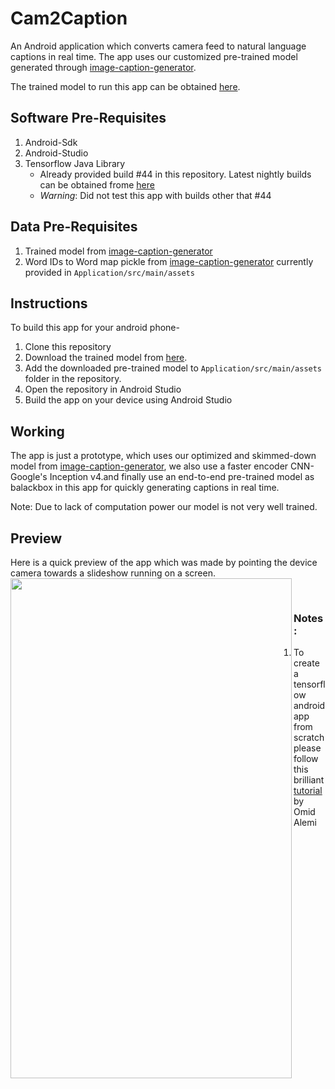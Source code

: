 # Cam2Caption
An Android application which converts camera feed to natural language captions in real time.
The app uses our customized pre-trained model generated through [image-caption-generator](https://github.com/neural-nuts/image-caption-generator).

The trained model to run this app can be obtained [here](https://drive.google.com/open?id=0ByhzM2YklhADNmk4cEN2MTA5U0E).

## Software Pre-Requisites
1. Android-Sdk
2. Android-Studio
3. Tensorflow Java Library
    - Already provided build #44 in this repository. Latest nightly builds can be obtained frome [here](https://ci.tensorflow.org/view/Nightly/job/nightly-android/)
    - *Warning*: Did not test this app with builds other that #44

## Data Pre-Requisites
1. Trained model from [image-caption-generator](https://github.com/neural-nuts/image-caption-generator)
2. Word IDs to Word map pickle from [image-caption-generator](https://github.com/neural-nuts/image-caption-generator) currently provided in `Application/src/main/assets`


## Instructions
To build this app for your android phone-
1. Clone this repository
2. Download the trained model from [here](https://drive.google.com/open?id=0ByhzM2YklhADNmk4cEN2MTA5U0E).
3. Add the downloaded pre-trained model to `Application/src/main/assets` folder in the repository.
4. Open the repository in Android Studio
5. Build the app on your device using Android Studio

## Working
The app is just a prototype, which uses our optimized and skimmed-down model from [image-caption-generator](https://github.com/neural-nuts/image-caption-generator), we also use a faster encoder CNN- Google's Inception v4.and finally use an end-to-end pre-trained model as balackbox in this app for quickly generating captions in real time.

Note: Due to lack of computation power our model is not very well trained.

## Preview
Here is a quick preview of the app which was made by pointing the device camera towards a slideshow running on a screen.
<a href="url"><img src="https://github.com/neural-nuts/Cam2Caption/blob/master/preview.gif" align="left" height="800" width="450" ></a>

<br>

### Notes: 
1. To create a tensorflow android app from scratch please follow this brilliant [tutorial](https://omid.al/posts/2017-02-20-Tutorial-Build-Your-First-Tensorflow-Android-App.html) by Omid Alemi


